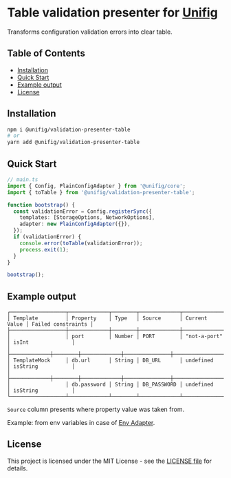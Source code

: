 # Table validation presenter for [Unifig](https://github.com/Matii96/unifig)

Transforms configuration validation errors into clear table.

## Table of Contents

- [Installation](#installation)
- [Quick Start](#quick_start)
- [Example output](#example_output)
- [License](#license)

## Installation

<a name="installation"></a>

```bash
npm i @unifig/validation-presenter-table
# or
yarn add @unifig/validation-presenter-table
```

## Quick Start

<a name="quick_start"></a>

```ts
// main.ts
import { Config, PlainConfigAdapter } from '@unifig/core';
import { toTable } from '@unifig/validation-presenter-table';

function bootstrap() {
  const validationError = Config.registerSync({
    templates: [StorageOptions, NetworkOptions],
    adapter: new PlainConfigAdapter({}),
  });
  if (validationError) {
    console.error(toTable(validationError));
    process.exit(1);
  }
}

bootstrap();
```

## Example output

<a name="example_output"></a>

```
┌──────────────────┬─────────────┬────────┬─────────────┬───────────────┬────────────────────┐
│ Template         │ Property    │ Type   │ Source      │ Current Value │ Failed constraints │
├──────────────────┼─────────────┼────────┼─────────────┼───────────────┼────────────────────┤
│                  │ port        │ Number │ PORT        │ "not-a-port"  │ isInt              │
│                  ├─────────────┼────────┼─────────────┼───────────────┼────────────────────┤
│ TemplateMock     │ db.url      │ String │ DB_URL      │ undefined     │ isString           │
│                  ├─────────────┼────────┼─────────────┼───────────────┼────────────────────┤
│                  │ db.password │ String │ DB_PASSWORD │ undefined     │ isString           │
└──────────────────┴─────────────┴────────┴─────────────┴───────────────┴────────────────────┘
```

`Source` column presents where property value was taken from.

Example: from env variables in case of [Env Adapter](https://github.com/Matii96/unifig/tree/main/packages/adapter-env).

## License

<a name="license"></a>

This project is licensed under the MIT License - see the [LICENSE file](https://github.com/Matii96/unifig/tree/main/LICENSE) for details.
